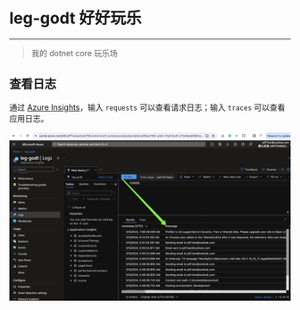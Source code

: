 # leg-godt 好好玩乐

---

> 我的 dotnet core 玩乐场

## 查看日志

通过 [Azure Insights](https://portal.azure.com/#@JeffTianoutlook758.onmicrosoft.com/resource/subscriptions/90ae756c-a3a1-41a8-bcdf-e72efdadefd6/resourceGroups/leg-godt_group/providers/microsoft.insights/components/leg-godt/logs )，输入 `requests` 可以查看请求日志；输入 `traces` 可以查看应用日志。

![](./4f03c24e-05ae-45b9-b8a9-cbfe8e039f40.png)
